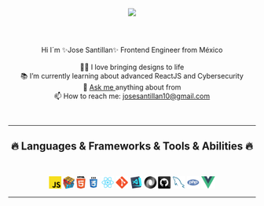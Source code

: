 <h1 align="center">
  <a href="https://git.io/typing-svg">
    <img src="https://readme-typing-svg.herokuapp.com?font=Fira+Code&color=%2336BCF7&duration=6000&center=true&vCenter=true&width=450&lines=Hello+everyone+%F0%9F%91%8B%F0%9F%91%8B;I%C2%B4m+Jos%C3%A9+Santill%C3%A1n+%F0%9F%A7%91%F0%9F%8F%BB+;A+passionate+FrontEnd+Engineer+%E2%9D%A4%EF%B8%8F%F0%9F%91%A8%E2%80%8D%F0%9F%8E%93;Enjoy+my+github++%F0%9F%91%A8%E2%80%8D%F0%9F%92%BB+" />
  </a>
</h1>

<p align="center"><br><br>
Hi I´m ✨Jose Santillan✨ Frontend Engineer from México
<br><br>
  👨‍💻 I love bringing designs to life <br>
  📚 I’m currently learning about advanced ReactJS and Cybersecurity <br>
  💬 <a target="_blank" href="https://api.whatsapp.com/send?phone=526771053138">Ask me <a/>anything about from <br>
  📫 How to reach me: <a href="mailto: josesantillan10@gmail.com">josesantillan10@gmail.com<a><br>
</p>
<br>

<hr>
<h2 align="center">🔥 Languages & Frameworks & Tools & Abilities 🔥</h2>
<br>
<p align="center">
    <code><img title="Javascript" height="25" src="./assets/javascript.svg"></code>
    <code><img title="Problem Solving" height="25" src="./assets/problemSolving.png"></code>
    <code><img title="HTML5" height="25" src="./assets/html5.svg"></code>
    <code><img title="CSS" height="25" src="./assets/css.svg"></code>
    <code><img title="React" height="25" src="./assets/react-original.svg"></code>
    <code><img title="Git" height="25" src="./assets/git-original.svg"></code>
    <code><img title="Visual Studio Code" height="25" src="./assets/vscode.png"></code>
    <code><img title="JSON" height="25" src="./assets/json.svg"></code>
    <code><img title="GitHub" height="25" src="./assets/github.svg"></code>
    <code><img title="MySQL" height="25" src="./assets/mysql.svg"></code>
    <code><img title="PHP" height="25" src="./assets/php.svg"></code>
    <code><img title="VueJS" height="25" src="./assets/vuejs.svg"></code>
</p>
<hr>
